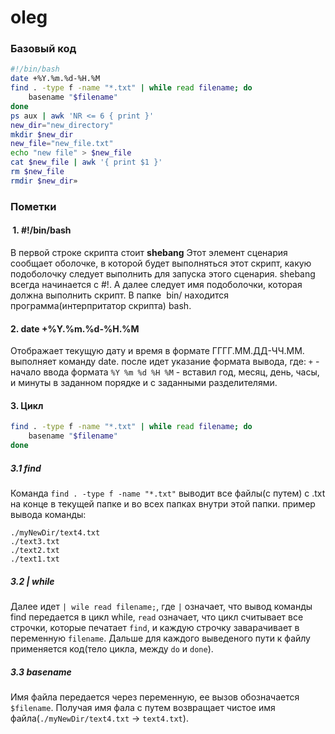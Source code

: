 # oleg

### Базовый код

```bash
#!/bin/bash
date +%Y.%m.%d-%H.%M
find . -type f -name "*.txt" | while read filename; do
    basename "$filename"
done
ps aux | awk 'NR <= 6 { print }'
new_dir="new_directory"
mkdir $new_dir
new_file="new_file.txt"
echo "new file" > $new_file
cat $new_file | awk '{ print $1 }'
rm $new_file
rmdir $new_dir»
```

### Пометки

####  1. #!/bin/bash
В первой строке скрипта стоит **shebang**
Этот элемент сценария сообщает оболочке, в которой будет выполняться этот скрипт, какую подоболочку следует выполнить для запуска этого сценария. shebang всегда начинается с #!. А далее следует имя подоболочки, которая должна выполнить скрипт.
В папке  bin/ находится программа(интерпритатор скрипта) bash. 

#### 2. date +%Y.%m.%d-%H.%M
Отображает текущую дату и время в формате ГГГГ.ММ.ДД-ЧЧ.ММ.
выполняет команду date. после идет указание формата вывода, где:
  `+` - начало ввода формата
  `%Y %m %d %H %M` - вставил год, месяц, день, часы, и минуты в заданном порядке и с заданными разделителями.

#### 3. Цикл
```bash
find . -type f -name "*.txt" | while read filename; do
    basename "$filename"
done
```
##### 3.1 find
Команда `find . -type f -name "*.txt"` выводит все файлы(с путем) с .txt на конце в текущей папке и во всех папках внутри этой папки.
пример вывода команды:
```
./myNewDir/text4.txt
./text3.txt
./text2.txt
./text1.txt
```
##### 3.2 | while
Далее идет `| wile read filename;`, где `|` означает, что вывод команды find передается в цикл while,
`read` означает, что цикл считывает все строчки, которые печатает `find`, и каждую строчку заварачивает в переменную `filename`.
Дальше для каждого выведеного пути к файлу применяется код(тело цикла, между `do` и `done`).

##### 3.3 basename
Имя файла передается через переменную, ее вызов обозначается `$filename`.
Получая имя фала с путем возвращает чистое имя файла(`./myNewDir/text4.txt` -> `text4.txt`).





